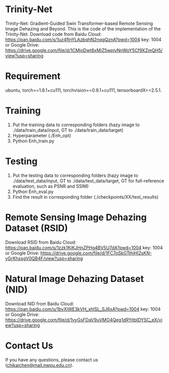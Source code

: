 # Trinity-Net
Trinity-Net: Gradient-Guided Swin Transformer-based Remote Sensing Image Dehazing and Beyond.
This is the code of the implementation of the Trinity-Net.
Download code from Baidu Cloud: https://pan.baidu.com/s/1uz4fInYLAzbqhN2nqgQznA?pwd=1004 key: 1004 or Google Drive: https://drive.google.com/file/d/1CMjoDwt8xMjZ5wpjvNnWoY5Cf9XZmQH5/view?usp=sharing

# Requirement
ubuntu, torch==1.8.1+cu111, torchvision==0.9.1+cu111, tensorboardX==2.5.1.

# Training
1. Put the training data to corresponding folders (hazy image to ./data/train_data/input, GT to ./data/train_data/target)
2. Hyperparameter (./Enh_opt)
3. Python Enh_train.py

# Testing
1. Put the testing data to corresponding folders (hazy image to ./data/test_data/input, GT to ./data/test_data/target, GT for full-reference evaluation, such as PSNR and SSIM)
2. Python Enh_eval.py
3. Find the result in corresponding folder (./checkpoints/XX/test_results)

# Remote Sensing Image Dehazing Dataset (RSID)
Download RSID from Baidu Cloud: https://pan.baidu.com/s/1zzk1KiKJHnZPHg4BV5U7dA?pwd=1004 key: 1004 or Google Drive: https://drive.google.com/file/d/1FC7oSkGTthjHl2sKN-yGrKhssgV0QB4F/view?usp=sharing

# Natural Image Dehazing Dataset (NID)
Download NID from Baidu Cloud: https://pan.baidu.com/s/1bvXiWE3kVH_xhISL_SJ6xA?pwd=1004 key: 1004 or Google Drive: https://drive.google.com/file/d/1vyGsFDaV9uVMO4Qeg1dRYitbIDYSC_eX/view?usp=sharing

# Contact Us
If you have any questions, please contact us (chikaichen@mail.nwpu.edu.cn).
